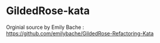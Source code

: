 # GildedRose-kata
Orginial source by Emily Bache : https://github.com/emilybache/GildedRose-Refactoring-Kata

